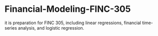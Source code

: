 # Financial-Modeling-FINC-305
it is preparation for FINC 305, including linear regressions, financial time-series analysis, and logistic regression.
